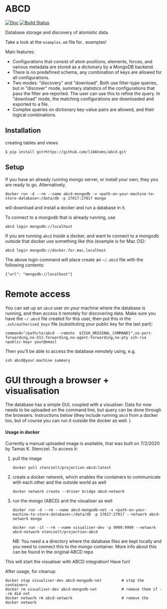 # ABCD

[![Doc](https://img.shields.io/badge/docs-master-green.svg)](https://libatoms.github.io/abcd/)
[![Build Status](https://travis-ci.org/libAtoms/abcd.svg?branch=master)](https://travis-ci.org/libAtoms/abcd)

Database storage and discovery of atomistic data. 

Take a look at the `examples.md` file for.. examples!

Main features:

- Configurations that consist of atom positions, elements, forces, and various metadata are stored as a dictionary by a MongoDB backend. 
- There is no predefined schema, any combination of keys are allowed for all configurations. 
- Two modes: "discovery" and "download". Both use filter-type queries, but in "discover" mode, summary statistics of the configurations that pass the filter are reported. The user can use this to refine the query. In "download" mode, the matching configurations are downloaded and exported to a file. 
- Complex queries on dictionary key-value pairs are allowed, and their logical combinations. 

## Installation

creating tables and views
```
$ pip install git+https://github.com/libAtoms/abcd.git
```

## Setup

If you have an already running mongo server, or install your own, they you are ready to go. Alternatively, 

```
docker run -d --rm --name abcd-mongodb -v <path-on-your-machine-to-store-database>:/data/db -p 27017:27017 mongo
```

will download and install a docker and run a database in it. 

To connect to a mongodb that is already running, use
```
abcd login mongodb://localhost
```

If you are running `abcd` inside a docker, and want to connect to a mongodb outside that docker use something like this (example is for Mac OS):

```
abcd login mongodb://docker.for.mac.localhost
```

The above login command will place create an `~/.abcd` file with the following contents:

```
{"url": "mongodb://localhost"}
```

# Remote access

You can set up an `abcd` user on your machine where the database is running, and then access it remotely for discovering data. Make sure you have the `~/.abcd` file created for this user, then put this in the `.ssh/authorized_keys` file (substituting your public key for the last part):
```
command="/path/to/abcd --remote  ${SSH_ORIGINAL_COMMAND}",no-port-forwarding,no-X11-forwarding,no-agent-forwarding,no-pty ssh-rsa <public-key> your@email
```

Then you'll be able to access the database remotely using, e.g. 
```
ssh abcd@your.machine summary
```

# GUI through a browser + visualisation

The database has a simple GUI, coupled with a visualiser. Data for now needs to be uploaded on the command line, but query can be done through the browsers. Instructions below (they include running `abcd` from a docker too, but of course you can run it outside the docker as well. )


#### Usage in docker
Currently a manual uploaded image is available, that was built on 7/2/2020 by Tamas K. Stenczel.
To access it:
1. pull the image
    ```
    docker pull stenczelt/projection-abcd:latest
    ```

2. create a docker network, which enables the containers to communicate with each other and the outside world as well 
    ```
    docker network create --driver bridge abcd-network
    ```

3. run the mongo (ABCD) and the visualiser as well
    ```
    docker run -d --rm --name abcd-mongodb-net -v <path-on-your-machine-to-store-database>:/data/db -p 27017:27017 --network abcd-network mongo
    
    docker run -it --rm --name visualiser-dev -p 9999:9999 --network abcd-network stenczelt/projection-abcd
    ```
    NB: You need a a directory where the database files are kept locally and you need to connect this to the mongo 
    container. More info about this can be found in the original ABCD repo

This will start the visualiser with ABCD integration! Have fun!

After usage, for cleanup:
```
docker stop visualiser-dev abcd-mongodb-net         # stop the containers
docker rm visualiser-dev abcd-mongodb-net           # remove them if --rm did not
docker network rm abcd-network                      # remove the docker network
```
